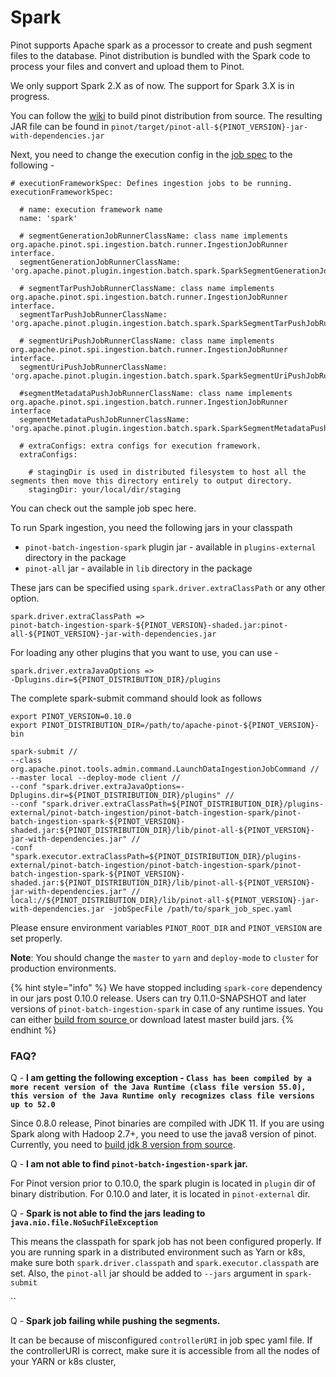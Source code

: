 # Spark

Pinot supports Apache spark as a processor to create and push segment files to the database. Pinot distribution is bundled with the Spark code to process your files and convert and upload them to Pinot.

We only support Spark 2.X as of now. The support for Spark 3.X is in progress.

You can follow the [wiki](../../getting-started/running-pinot-locally.md#build-from-source-or-download-the-distribution) to build pinot distribution from source. The resulting JAR file can be found in `pinot/target/pinot-all-${PINOT_VERSION}-jar-with-dependencies.jar`

Next, you need to change the execution config in the [job spec](./#create-schema-configuration) to the following -

```
# executionFrameworkSpec: Defines ingestion jobs to be running.
executionFrameworkSpec:

  # name: execution framework name
  name: 'spark'

  # segmentGenerationJobRunnerClassName: class name implements org.apache.pinot.spi.ingestion.batch.runner.IngestionJobRunner interface.
  segmentGenerationJobRunnerClassName: 'org.apache.pinot.plugin.ingestion.batch.spark.SparkSegmentGenerationJobRunner'

  # segmentTarPushJobRunnerClassName: class name implements org.apache.pinot.spi.ingestion.batch.runner.IngestionJobRunner interface.
  segmentTarPushJobRunnerClassName: 'org.apache.pinot.plugin.ingestion.batch.spark.SparkSegmentTarPushJobRunner'

  # segmentUriPushJobRunnerClassName: class name implements org.apache.pinot.spi.ingestion.batch.runner.IngestionJobRunner interface.
  segmentUriPushJobRunnerClassName: 'org.apache.pinot.plugin.ingestion.batch.spark.SparkSegmentUriPushJobRunner'

  #segmentMetadataPushJobRunnerClassName: class name implements org.apache.pinot.spi.ingestion.batch.runner.IngestionJobRunner interface
  segmentMetadataPushJobRunnerClassName: 'org.apache.pinot.plugin.ingestion.batch.spark.SparkSegmentMetadataPushJobRunner'

  # extraConfigs: extra configs for execution framework.
  extraConfigs:

    # stagingDir is used in distributed filesystem to host all the segments then move this directory entirely to output directory.
    stagingDir: your/local/dir/staging
```

You can check out the sample job spec here.

To run Spark ingestion, you need the following jars in your classpath

* `pinot-batch-ingestion-spark` plugin jar - available in `plugins-external` directory in the package
* `pinot-all` jar - available in `lib` directory in the package

These jars can be specified using `spark.driver.extraClassPath`   or any other option.&#x20;

```
spark.driver.extraClassPath =>
pinot-batch-ingestion-spark-${PINOT_VERSION}-shaded.jar:pinot-all-${PINOT_VERSION}-jar-with-dependencies.jar
```

For loading any other plugins that you want to use,  you can use -

```
spark.driver.extraJavaOptions =>
-Dplugins.dir=${PINOT_DISTRIBUTION_DIR}/plugins
```



The complete spark-submit command should look as follows

```
export PINOT_VERSION=0.10.0
export PINOT_DISTRIBUTION_DIR=/path/to/apache-pinot-${PINOT_VERSION}-bin

spark-submit //
--class org.apache.pinot.tools.admin.command.LaunchDataIngestionJobCommand //
--master local --deploy-mode client //
--conf "spark.driver.extraJavaOptions=-Dplugins.dir=${PINOT_DISTRIBUTION_DIR}/plugins" //
--conf "spark.driver.extraClassPath=${PINOT_DISTRIBUTION_DIR}/plugins-external/pinot-batch-ingestion/pinot-batch-ingestion-spark/pinot-batch-ingestion-spark-${PINOT_VERSION}-shaded.jar:${PINOT_DISTRIBUTION_DIR}/lib/pinot-all-${PINOT_VERSION}-jar-with-dependencies.jar" //
-conf "spark.executor.extraClassPath=${PINOT_DISTRIBUTION_DIR}/plugins-external/pinot-batch-ingestion/pinot-batch-ingestion-spark/pinot-batch-ingestion-spark-${PINOT_VERSION}-shaded.jar:${PINOT_DISTRIBUTION_DIR}/lib/pinot-all-${PINOT_VERSION}-jar-with-dependencies.jar" //
local://${PINOT_DISTRIBUTION_DIR}/lib/pinot-all-${PINOT_VERSION}-jar-with-dependencies.jar -jobSpecFile /path/to/spark_job_spec.yaml
```

Please ensure environment variables `PINOT_ROOT_DIR` and `PINOT_VERSION` are set properly.

**Note**: You should change the `master` to `yarn` and `deploy-mode` to `cluster` for production environments.&#x20;

{% hint style="info" %}
We have stopped including `spark-core` dependency in our jars post 0.10.0 release. Users can try 0.11.0-SNAPSHOT and later versions of `pinot-batch-ingestion-spark` in case of any runtime issues. You can either [build from source ](../../getting-started/)or download latest master build jars.
{% endhint %}

### FAQ?

Q - **I am getting the following exception - `Class has been compiled by a more recent version of the Java Runtime (class file version 55.0), this version of the Java Runtime only recognizes class file versions up to 52.0`**

Since 0.8.0 release, Pinot binaries are compiled with JDK 11. If you are using Spark along with Hadoop 2.7+, you need to use the java8 version of pinot. Currently, you need to [build jdk 8 version from source](../../getting-started/).



Q - **I am not able to find `pinot-batch-ingestion-spark` jar.**&#x20;

For Pinot version prior to 0.10.0, the spark plugin is located in `plugin` dir of binary distribution. For 0.10.0 and later, it is located in `pinot-external` dir.&#x20;



Q - **Spark is not able to find the jars** **leading to**  **`java.nio.file.NoSuchFileException`**

This means the classpath for spark job has not been configured properly. If you are running spark in a distributed environment such as Yarn or k8s, make sure both `spark.driver.classpath` and `spark.executor.classpath` are set. Also, the `pinot-all` jar should be added to `--jars` argument in `spark-submit`

``

Q - **Spark job failing while pushing the segments.**&#x20;

It can be because of misconfigured `controllerURI` in job spec yaml file. If the controllerURI is correct, make sure it is accessible from all the nodes of your YARN or k8s cluster,



